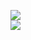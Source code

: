 [![](https://img.shields.io/badge/Made%20With-Github%20Spray-lightgrey.svg?style=for-the-badge&logo=github)](https://github.com/Annihil/github-spray#4612)  
[![](https://i.imgur.com/2DrTn0Z.gif)](https://github.com/Annihil/github-spray)